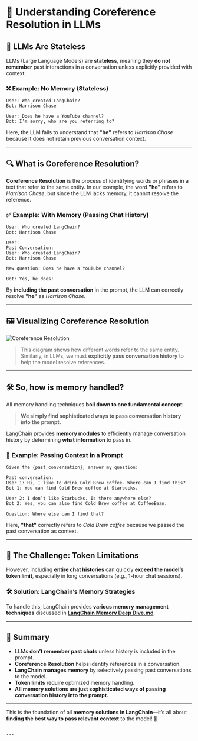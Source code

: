 # 🧠 Understanding Coreference Resolution in LLMs

## 📌 LLMs Are Stateless  

LLMs (Large Language Models) are **stateless**, meaning they **do not remember** past interactions in a conversation unless explicitly provided with context.

### ❌ Example: No Memory (Stateless)
```
User: Who created LangChain?
Bot: Harrison Chase

User: Does he have a YouTube channel?
Bot: I’m sorry, who are you referring to?
```
Here, the LLM fails to understand that **"he"** refers to *Harrison Chase* because it does not retain previous conversation context.

---

## 🔍 What is Coreference Resolution?

**Coreference Resolution** is the process of identifying words or phrases in a text that refer to the same entity. In our example, the word **"he"** refers to *Harrison Chase*, but since the LLM lacks memory, it cannot resolve the reference.

### ✅ Example: With Memory (Passing Chat History)
```
User: Who created LangChain?
Bot: Harrison Chase

User: 
Past Conversation:
User: Who created LangChain?
Bot: Harrison Chase

New question: Does he have a YouTube channel?

Bot: Yes, he does!
```
By **including the past conversation** in the prompt, the LLM can correctly resolve **"he"** as *Harrison Chase*.

---

## 🖼️ Visualizing Coreference Resolution

![Coreference Resolution](coreference-resolution.png)

> This diagram shows how different words refer to the same entity. Similarly, in LLMs, we must **explicitly pass conversation history** to help the model resolve references.

---

## 🛠️ So, how is memory handled?

All memory handling techniques **boil down to one fundamental concept**:

> **We simply find sophisticated ways to pass conversation history into the prompt.**  

LangChain provides **memory modules** to efficiently manage conversation history by determining **what information** to pass in.

### 📌 Example: Passing Context in a Prompt
```
Given the {past_conversation}, answer my question:

Past conversation:
User 1: Hi, I like to drink Cold Brew coffee. Where can I find this?
Bot 1: You can find Cold Brew coffee at Starbucks.

User 2: I don’t like Starbucks. Is there anywhere else?
Bot 2: Yes, you can also find Cold Brew coffee at CoffeeBean.

Question: Where else can I find that?
```
Here, **"that"** correctly refers to *Cold Brew coffee* because we passed the past conversation as context.

---

## 🚧 The Challenge: Token Limitations  

However, including **entire chat histories** can quickly **exceed the model’s token limit**, especially in long conversations (e.g., 1-hour chat sessions).

### 🛠️ Solution: LangChain’s Memory Strategies  
To handle this, LangChain provides **various memory management techniques** discussed in **[LangChain Memory Deep Dive.md](Langchain%20Memory%20Deep%20Dive.md)**.

---

## 🎯 Summary
- LLMs **don’t remember past chats** unless history is included in the prompt.
- **Coreference Resolution** helps identify references in a conversation.
- **LangChain manages memory** by selectively passing past conversations to the model.
- **Token limits** require optimized memory handling.
- **All memory solutions are just sophisticated ways of passing conversation history into the prompt.**  

---

This is the foundation of all **memory solutions in LangChain**—it’s all about **finding the best way to pass relevant context** to the model! 🚀
```

---

